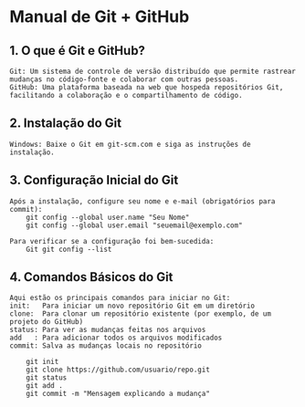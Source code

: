 # Manual de Git + GitHub

## 1. O que é Git e GitHub?
    Git: Um sistema de controle de versão distribuído que permite rastrear mudanças no código-fonte e colaborar com outras pessoas.
    GitHub: Uma plataforma baseada na web que hospeda repositórios Git, facilitando a colaboração e o compartilhamento de código.

## 2. Instalação do Git
    Windows: Baixe o Git em git-scm.com e siga as instruções de instalação.

## 3. Configuração Inicial do Git
    Após a instalação, configure seu nome e e-mail (obrigatórios para commit):
        git config --global user.name "Seu Nome"
        git config --global user.email "seuemail@exemplo.com"

    Para verificar se a configuração foi bem-sucedida:
        Git git config --list 

## 4. Comandos Básicos do Git
    Aqui estão os principais comandos para iniciar no Git:
    init:   Para iniciar um novo repositório Git em um diretório
    clone:  Para clonar um repositório existente (por exemplo, de um projeto do GitHub)
    status: Para ver as mudanças feitas nos arquivos
    add   : Para adicionar todos os arquivos modificados
    commit: Salva as mudanças locais no repositório
    
        git init
        git clone https://github.com/usuario/repo.git
        git status
        git add .
        git commit -m "Mensagem explicando a mudança"



